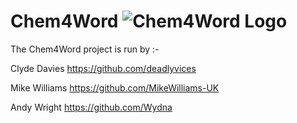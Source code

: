 # Chem4Word <img src="https://raw.githubusercontent.com/Chem4Word/Organsation/master/Images/C4W-Banner-329x57.png" alt="Chem4Word Logo"/>

The Chem4Word project is run by :-

Clyde Davies https://github.com/deadlyvices

Mike Williams https://github.com/MikeWilliams-UK

Andy Wright https://github.com/Wydna
